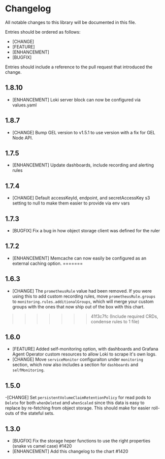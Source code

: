 # Changelog

All notable changes to this library will be documented in this file.

Entries should be ordered as follows:

- [CHANGE]
- [FEATURE]
- [ENHANCEMENT]
- [BUGFIX]

Entries should include a reference to the pull request that introduced the change.

## 1.8.10

- [ENHANCEMENT] Loki server block can now be configured via values.yaml

## 1.8.7

- [CHANGE] Bump GEL version to v1.5.1 to use version with a fix for GEL Node API.

## 1.7.5

- [ENHANCEMENT] Update dashboards, include recording and alerting rules

## 1.7.4

- [CHANGE] Default accessKeyId, endpoint, and secretAccessKey s3 setting to null to make them easier to provide via env vars

## 1.7.3

- [BUGFIX] Fix a bug in how object storage client was defined for the ruler

## 1.7.2

- [ENHANCEMENT] Memcache can now easily be configured as an external caching option.
=======
## 1.6.3

- [CHANGE] The `prometheusRule` value had been removed. If you were using this to add custom recording rules, move `prometheusRule.groups` to `monitoring.rules.additionalGroups`, which will merge your custom groups with the ones that now ship out of the box with this chart.
>>>>>>> 41f3c7fc (Include required CRDs, condense rules to 1 file)

## 1.6.0

- [FEATURE] Added self-monitoring option, with dashboards and Grafana Agent Operator custom resources to allow Loki to scrape it's own logs.
- [CHANGE] Move `serviceMonitor` configuraiton under `monitoring` section, which now also includes a section for `dashboards` and `selfMonitoring`.

## 1.5.0

-[CHANGE] Set `persistentVolumeClaimRetentionPolicy` for read pods to `Delete` for both `whenDeleted` and `whenScaled` since this data is easy to replace by re-fetching from object storage. This should make for easier roll-outs of the stateful sets.

## 1.3.0

- [BUGFIX] Fix the storage heper functions to use the right properties (snake vs camel case) #1420
- [ENHANCEMENT] Add this changelog to the chart #1420
